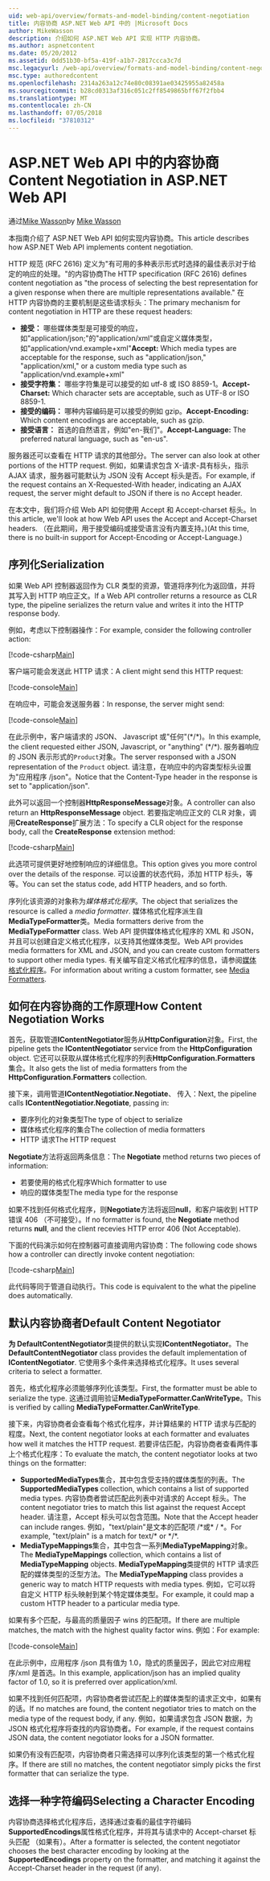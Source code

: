 ```yaml
---
uid: web-api/overview/formats-and-model-binding/content-negotiation
title: 内容协商 ASP.NET Web API 中的 |Microsoft Docs
author: MikeWasson
description: 介绍如何 ASP.NET Web API 实现 HTTP 内容协商。
ms.author: aspnetcontent
ms.date: 05/20/2012
ms.assetid: 0dd51b30-bf5a-419f-a1b7-2817ccca3c7d
msc.legacyurl: /web-api/overview/formats-and-model-binding/content-negotiation
msc.type: authoredcontent
ms.openlocfilehash: 2314a263a12c74e80c08391ae03425955a82458a
ms.sourcegitcommit: b28cd0313af316c051c2ff8549865bff67f2fbb4
ms.translationtype: MT
ms.contentlocale: zh-CN
ms.lasthandoff: 07/05/2018
ms.locfileid: "37810312"
---
```

<a name="content-negotiation-in-aspnet-web-api"></a><span data-ttu-id="cb4f3-103">ASP.NET Web API 中的内容协商</span><span class="sxs-lookup"><span data-stu-id="cb4f3-103">Content Negotiation in ASP.NET Web API</span></span>
====================
<span data-ttu-id="cb4f3-104">通过[Mike Wasson](https://github.com/MikeWasson)</span><span class="sxs-lookup"><span data-stu-id="cb4f3-104">by [Mike Wasson](https://github.com/MikeWasson)</span></span>

<span data-ttu-id="cb4f3-105">本指南介绍了 ASP.NET Web API 如何实现内容协商。</span><span class="sxs-lookup"><span data-stu-id="cb4f3-105">This article describes how ASP.NET Web API implements content negotiation.</span></span>

<span data-ttu-id="cb4f3-106">HTTP 规范 (RFC 2616) 定义为"有可用的多种表示形式时选择的最佳表示对于给定的响应的处理。"的内容协商</span><span class="sxs-lookup"><span data-stu-id="cb4f3-106">The HTTP specification (RFC 2616) defines content negotiation as "the process of selecting the best representation for a given response when there are multiple representations available."</span></span> <span data-ttu-id="cb4f3-107">在 HTTP 内容协商的主要机制是这些请求标头：</span><span class="sxs-lookup"><span data-stu-id="cb4f3-107">The primary mechanism for content negotiation in HTTP are these request headers:</span></span>

- <span data-ttu-id="cb4f3-108">**接受：** 哪些媒体类型是可接受的响应，如"application/json;"的"application/xml"或自定义媒体类型，如&quot;application/vnd.example+xml&quot;</span><span class="sxs-lookup"><span data-stu-id="cb4f3-108">**Accept:** Which media types are acceptable for the response, such as "application/json," "application/xml," or a custom media type such as &quot;application/vnd.example+xml&quot;</span></span>
- <span data-ttu-id="cb4f3-109">**接受字符集：** 哪些字符集是可以接受的如 utf-8 或 ISO 8859-1。</span><span class="sxs-lookup"><span data-stu-id="cb4f3-109">**Accept-Charset:** Which character sets are acceptable, such as UTF-8 or ISO 8859-1.</span></span>
- <span data-ttu-id="cb4f3-110">**接受的编码：** 哪种内容编码是可以接受的例如 gzip。</span><span class="sxs-lookup"><span data-stu-id="cb4f3-110">**Accept-Encoding:** Which content encodings are acceptable, such as gzip.</span></span>
- <span data-ttu-id="cb4f3-111">**接受语言：** 首选的自然语言，例如"en-我们"。</span><span class="sxs-lookup"><span data-stu-id="cb4f3-111">**Accept-Language:** The preferred natural language, such as "en-us".</span></span>

<span data-ttu-id="cb4f3-112">服务器还可以查看在 HTTP 请求的其他部分。</span><span class="sxs-lookup"><span data-stu-id="cb4f3-112">The server can also look at other portions of the HTTP request.</span></span> <span data-ttu-id="cb4f3-113">例如，如果请求包含 X-请求-具有标头，指示 AJAX 请求，服务器可能默认为 JSON 没有 Accept 标头是否。</span><span class="sxs-lookup"><span data-stu-id="cb4f3-113">For example, if the request contains an X-Requested-With header, indicating an AJAX request, the server might default to JSON if there is no Accept header.</span></span>

<span data-ttu-id="cb4f3-114">在本文中，我们将介绍 Web API 如何使用 Accept 和 Accept-charset 标头。</span><span class="sxs-lookup"><span data-stu-id="cb4f3-114">In this article, we'll look at how Web API uses the Accept and Accept-Charset headers.</span></span> <span data-ttu-id="cb4f3-115">（在此期间，用于接受编码或接受语言没有内置支持。)</span><span class="sxs-lookup"><span data-stu-id="cb4f3-115">(At this time, there is no built-in support for Accept-Encoding or Accept-Language.)</span></span>

## <a name="serialization"></a><span data-ttu-id="cb4f3-116">序列化</span><span class="sxs-lookup"><span data-stu-id="cb4f3-116">Serialization</span></span>

<span data-ttu-id="cb4f3-117">如果 Web API 控制器返回作为 CLR 类型的资源，管道将序列化为返回值，并将其写入到 HTTP 响应正文。</span><span class="sxs-lookup"><span data-stu-id="cb4f3-117">If a Web API controller returns a resource as CLR type, the pipeline serializes the return value and writes it into the HTTP response body.</span></span>

<span data-ttu-id="cb4f3-118">例如，考虑以下控制器操作：</span><span class="sxs-lookup"><span data-stu-id="cb4f3-118">For example, consider the following controller action:</span></span>

[!code-csharp[Main](content-negotiation/samples/sample1.cs)]

<span data-ttu-id="cb4f3-119">客户端可能会发送此 HTTP 请求：</span><span class="sxs-lookup"><span data-stu-id="cb4f3-119">A client might send this HTTP request:</span></span>

[!code-console[Main](content-negotiation/samples/sample2.cmd)]

<span data-ttu-id="cb4f3-120">在响应中，可能会发送服务器：</span><span class="sxs-lookup"><span data-stu-id="cb4f3-120">In response, the server might send:</span></span>

[!code-console[Main](content-negotiation/samples/sample3.cmd)]

<span data-ttu-id="cb4f3-121">在此示例中，客户端请求的 JSON、 Javascript 或"任何"(\*/\*)。</span><span class="sxs-lookup"><span data-stu-id="cb4f3-121">In this example, the client requested either JSON, Javascript, or "anything" (\*/\*).</span></span> <span data-ttu-id="cb4f3-122">服务器响应的 JSON 表示形式的`Product`对象。</span><span class="sxs-lookup"><span data-stu-id="cb4f3-122">The server responsed with a JSON representation of the `Product` object.</span></span> <span data-ttu-id="cb4f3-123">请注意，在响应中的内容类型标头设置为&quot;应用程序 /json&quot;。</span><span class="sxs-lookup"><span data-stu-id="cb4f3-123">Notice that the Content-Type header in the response is set to &quot;application/json&quot;.</span></span>

<span data-ttu-id="cb4f3-124">此外可以返回一个控制器**HttpResponseMessage**对象。</span><span class="sxs-lookup"><span data-stu-id="cb4f3-124">A controller can also return an **HttpResponseMessage** object.</span></span> <span data-ttu-id="cb4f3-125">若要指定响应正文的 CLR 对象，调用**CreateResponse**扩展方法：</span><span class="sxs-lookup"><span data-stu-id="cb4f3-125">To specify a CLR object for the response body, call the **CreateResponse** extension method:</span></span>

[!code-csharp[Main](content-negotiation/samples/sample4.cs)]

<span data-ttu-id="cb4f3-126">此选项可提供更好地控制响应的详细信息。</span><span class="sxs-lookup"><span data-stu-id="cb4f3-126">This option gives you more control over the details of the response.</span></span> <span data-ttu-id="cb4f3-127">可以设置的状态代码，添加 HTTP 标头，等等。</span><span class="sxs-lookup"><span data-stu-id="cb4f3-127">You can set the status code, add HTTP headers, and so forth.</span></span>

<span data-ttu-id="cb4f3-128">序列化该资源的对象称为*媒体格式化程序*。</span><span class="sxs-lookup"><span data-stu-id="cb4f3-128">The object that serializes the resource is called a *media formatter*.</span></span> <span data-ttu-id="cb4f3-129">媒体格式化程序派生自**MediaTypeFormatter**类。</span><span class="sxs-lookup"><span data-stu-id="cb4f3-129">Media formatters derive from the **MediaTypeFormatter** class.</span></span> <span data-ttu-id="cb4f3-130">Web API 提供媒体格式化程序的 XML 和 JSON，并且可以创建自定义格式化程序，以支持其他媒体类型。</span><span class="sxs-lookup"><span data-stu-id="cb4f3-130">Web API provides media formatters for XML and JSON, and you can create custom formatters to support other media types.</span></span> <span data-ttu-id="cb4f3-131">有关编写自定义格式化程序的信息，请参阅[媒体格式化程序](media-formatters.md)。</span><span class="sxs-lookup"><span data-stu-id="cb4f3-131">For information about writing a custom formatter, see [Media Formatters](media-formatters.md).</span></span>

## <a name="how-content-negotiation-works"></a><span data-ttu-id="cb4f3-132">如何在内容协商的工作原理</span><span class="sxs-lookup"><span data-stu-id="cb4f3-132">How Content Negotiation Works</span></span>

<span data-ttu-id="cb4f3-133">首先，获取管道**IContentNegotiator**服务从**HttpConfiguration**对象。</span><span class="sxs-lookup"><span data-stu-id="cb4f3-133">First, the pipeline gets the **IContentNegotiator** service from the **HttpConfiguration** object.</span></span> <span data-ttu-id="cb4f3-134">它还可以获取从媒体格式化程序的列表**HttpConfiguration.Formatters**集合。</span><span class="sxs-lookup"><span data-stu-id="cb4f3-134">It also gets the list of media formatters from the **HttpConfiguration.Formatters** collection.</span></span>

<span data-ttu-id="cb4f3-135">接下来，调用管道**IContentNegotiatior.Negotiate**、 传入：</span><span class="sxs-lookup"><span data-stu-id="cb4f3-135">Next, the pipeline calls **IContentNegotiatior.Negotiate**, passing in:</span></span>

- <span data-ttu-id="cb4f3-136">要序列化的对象类型</span><span class="sxs-lookup"><span data-stu-id="cb4f3-136">The type of object to serialize</span></span>
- <span data-ttu-id="cb4f3-137">媒体格式化程序的集合</span><span class="sxs-lookup"><span data-stu-id="cb4f3-137">The collection of media formatters</span></span>
- <span data-ttu-id="cb4f3-138">HTTP 请求</span><span class="sxs-lookup"><span data-stu-id="cb4f3-138">The HTTP request</span></span>

<span data-ttu-id="cb4f3-139">**Negotiate**方法将返回两条信息：</span><span class="sxs-lookup"><span data-stu-id="cb4f3-139">The **Negotiate** method returns two pieces of information:</span></span>

- <span data-ttu-id="cb4f3-140">若要使用的格式化程序</span><span class="sxs-lookup"><span data-stu-id="cb4f3-140">Which formatter to use</span></span>
- <span data-ttu-id="cb4f3-141">响应的媒体类型</span><span class="sxs-lookup"><span data-stu-id="cb4f3-141">The media type for the response</span></span>

<span data-ttu-id="cb4f3-142">如果不找到任何格式化程序，则**Negotiate**方法将返回**null**，和客户端收到 HTTP 错误 406 （不可接受）。</span><span class="sxs-lookup"><span data-stu-id="cb4f3-142">If no formatter is found, the **Negotiate** method returns **null**, and the client recevies HTTP error 406 (Not Acceptable).</span></span>

<span data-ttu-id="cb4f3-143">下面的代码演示如何在控制器可直接调用内容协商：</span><span class="sxs-lookup"><span data-stu-id="cb4f3-143">The following code shows how a controller can directly invoke content negotiation:</span></span>

[!code-csharp[Main](content-negotiation/samples/sample5.cs)]

<span data-ttu-id="cb4f3-144">此代码等同于管道自动执行。</span><span class="sxs-lookup"><span data-stu-id="cb4f3-144">This code is equivalent to the what the pipeline does automatically.</span></span>

## <a name="default-content-negotiator"></a><span data-ttu-id="cb4f3-145">默认内容协商者</span><span class="sxs-lookup"><span data-stu-id="cb4f3-145">Default Content Negotiator</span></span>

<span data-ttu-id="cb4f3-146">**为 DefaultContentNegotiator**类提供的默认实现**IContentNegotiator**。</span><span class="sxs-lookup"><span data-stu-id="cb4f3-146">The **DefaultContentNegotiator** class provides the default implementation of **IContentNegotiator**.</span></span> <span data-ttu-id="cb4f3-147">它使用多个条件来选择格式化程序。</span><span class="sxs-lookup"><span data-stu-id="cb4f3-147">It uses several criteria to select a formatter.</span></span>

<span data-ttu-id="cb4f3-148">首先，格式化程序必须能够序列化该类型。</span><span class="sxs-lookup"><span data-stu-id="cb4f3-148">First, the formatter must be able to serialize the type.</span></span> <span data-ttu-id="cb4f3-149">这通过调用验证**MediaTypeFormatter.CanWriteType**。</span><span class="sxs-lookup"><span data-stu-id="cb4f3-149">This is verified by calling **MediaTypeFormatter.CanWriteType**.</span></span>

<span data-ttu-id="cb4f3-150">接下来，内容协商者会查看每个格式化程序，并计算结果的 HTTP 请求与匹配的程度。</span><span class="sxs-lookup"><span data-stu-id="cb4f3-150">Next, the content negotiator looks at each formatter and evaluates how well it matches the HTTP request.</span></span> <span data-ttu-id="cb4f3-151">若要评估匹配，内容协商者查看两件事上个格式化程序：</span><span class="sxs-lookup"><span data-stu-id="cb4f3-151">To evaluate the match, the content negotiator looks at two things on the formatter:</span></span>

- <span data-ttu-id="cb4f3-152">**SupportedMediaTypes**集合，其中包含受支持的媒体类型的列表。</span><span class="sxs-lookup"><span data-stu-id="cb4f3-152">The **SupportedMediaTypes** collection, which contains a list of supported media types.</span></span> <span data-ttu-id="cb4f3-153">内容协商者尝试匹配此列表中对请求的 Accept 标头。</span><span class="sxs-lookup"><span data-stu-id="cb4f3-153">The content negotiator tries to match this list against the request Accept header.</span></span> <span data-ttu-id="cb4f3-154">请注意，Accept 标头可以包含范围。</span><span class="sxs-lookup"><span data-stu-id="cb4f3-154">Note that the Accept header can include ranges.</span></span> <span data-ttu-id="cb4f3-155">例如，"text/plain"是文本的匹配项 /\*或\* / \*。</span><span class="sxs-lookup"><span data-stu-id="cb4f3-155">For example, "text/plain" is a match for text/\* or \*/\*.</span></span>
- <span data-ttu-id="cb4f3-156">**MediaTypeMappings**集合，其中包含一系列**MediaTypeMapping**对象。</span><span class="sxs-lookup"><span data-stu-id="cb4f3-156">The **MediaTypeMappings** collection, which contains a list of **MediaTypeMapping** objects.</span></span> <span data-ttu-id="cb4f3-157">**MediaTypeMapping**类提供的 HTTP 请求匹配的媒体类型的泛型方法。</span><span class="sxs-lookup"><span data-stu-id="cb4f3-157">The **MediaTypeMapping** class provides a generic way to match HTTP requests with media types.</span></span> <span data-ttu-id="cb4f3-158">例如，它可以将自定义 HTTP 标头映射到某个特定媒体类型。</span><span class="sxs-lookup"><span data-stu-id="cb4f3-158">For example, it could map a custom HTTP header to a particular media type.</span></span>

<span data-ttu-id="cb4f3-159">如果有多个匹配，与最高的质量因子 wins 的匹配项。</span><span class="sxs-lookup"><span data-stu-id="cb4f3-159">If there are multiple matches, the match with the highest quality factor wins.</span></span> <span data-ttu-id="cb4f3-160">例如：</span><span class="sxs-lookup"><span data-stu-id="cb4f3-160">For example:</span></span>

[!code-console[Main](content-negotiation/samples/sample6.cmd)]

<span data-ttu-id="cb4f3-161">在此示例中，应用程序 /json 具有值为 1.0，隐式的质量因子，因此它对应用程序/xml 是首选。</span><span class="sxs-lookup"><span data-stu-id="cb4f3-161">In this example, application/json has an implied quality factor of 1.0, so it is preferred over application/xml.</span></span>

<span data-ttu-id="cb4f3-162">如果不找到任何匹配项，内容协商者尝试匹配上的媒体类型的请求正文中，如果有的话。</span><span class="sxs-lookup"><span data-stu-id="cb4f3-162">If no matches are found, the content negotiator tries to match on the media type of the request body, if any.</span></span> <span data-ttu-id="cb4f3-163">例如，如果请求包含 JSON 数据，为 JSON 格式化程序将查找的内容协商者。</span><span class="sxs-lookup"><span data-stu-id="cb4f3-163">For example, if the request contains JSON data, the content negotiator looks for a JSON formatter.</span></span>

<span data-ttu-id="cb4f3-164">如果仍有没有匹配项，内容协商者只需选择可以序列化该类型的第一个格式化程序。</span><span class="sxs-lookup"><span data-stu-id="cb4f3-164">If there are still no matches, the content negotiator simply picks the first formatter that can serialize the type.</span></span>

## <a name="selecting-a-character-encoding"></a><span data-ttu-id="cb4f3-165">选择一种字符编码</span><span class="sxs-lookup"><span data-stu-id="cb4f3-165">Selecting a Character Encoding</span></span>

<span data-ttu-id="cb4f3-166">内容协商选择格式化程序后，选择通过查看的最佳字符编码**SupportedEncodings**属性格式化程序，并将其与请求中的 Accept-charset 标头匹配 （如果有）。</span><span class="sxs-lookup"><span data-stu-id="cb4f3-166">After a formatter is selected, the content negotiator chooses the best character encoding by looking at the **SupportedEncodings** property on the formatter, and matching it against the Accept-Charset header in the request (if any).</span></span>
